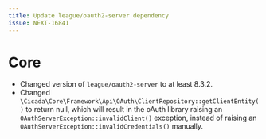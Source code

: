 ```yaml
---
title: Update league/oauth2-server dependency
issue: NEXT-16841
---
```

# Core 
* Changed version of `league/oauth2-server` to at least 8.3.2.
* Changed `\Cicada\Core\Framework\Api\OAuth\ClientRepository::getClientEntity()` to return null, which will result in the oAuth library raising an `OAuthServerException::invalidClient()` exception, instead of raising an `OAuthServerException::invalidCredentials()` manually.
